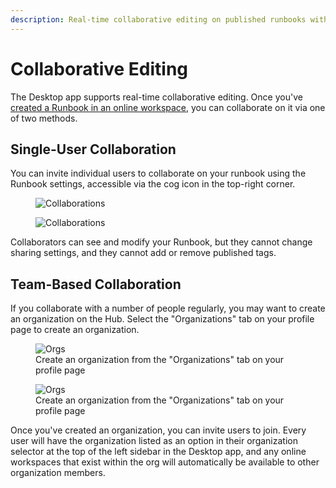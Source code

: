 ```yaml
---
description: Real-time collaborative editing on published runbooks with invited collaborators.
---
```


# Collaborative Editing

The Desktop app supports real-time collaborative editing. Once you've [created a Runbook in an online workspace](sharing-runbooks.md), you can collaborate on it via one of two methods.

## Single-User Collaboration

You can invite individual users to collaborate on your runbook using the Runbook settings, accessible via the cog icon in the top-right corner.

<figure class="img-light">
  <picture>
    <img src="../../images/collab-light.png" alt="Collaborations">
  </picture>
  <figcaption></figcaption>
</figure>
<figure class="img-dark">
  <picture>
    <img src="../../images/collab-dark.png" alt="Collaborations">
  </picture>
  <figcaption></figcaption>
</figure>

Collaborators can see and modify your Runbook, but they cannot change sharing settings, and they cannot add or remove published tags.

## Team-Based Collaboration

If you collaborate with a number of people regularly, you may want to create an organization on the Hub. Select the "Organizations" tab on your profile page to create an organization.


<figure class="img-light">
  <picture>
    <img src="../../images/create-org-light.png" alt="Orgs">
  </picture>
  <figcaption>Create an organization from the "Organizations" tab on your profile page</figcaption>
</figure>
<figure class="img-dark">
  <picture>
    <img src="../../images/create-org-dark.png" alt="Orgs">
  </picture>
  <figcaption>Create an organization from the "Organizations" tab on your profile page</figcaption>
</figure>

Once you've created an organization, you can invite users to join. Every user will have the organization listed as an option in their organization selector at the top of the left sidebar in the Desktop app, and any online workspaces that exist within the org will automatically be available to other organization members.
